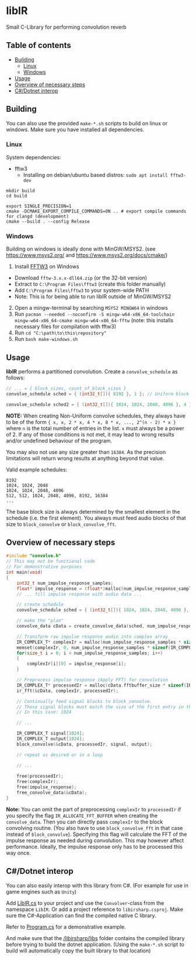 # libIR
Small C-Library for performing convolution reverb

## Table of contents
- [Building](#building)
  - [Linux](#linux)
  - [Windows](#windows)
- [Usage](#usage)
- [Overview of necessary steps](#overview-of-necessary-steps)
- [C#/Dotnet interop](#cdotnet-interop)


## Building
You can also use the provided `make-*.sh` scripts to build on linux or windows.
Make sure you have installed all dependencies.

### Linux
System dependencies:
- fftw3
  - Installing on debian/ubuntu based distros: `sudo apt install fftw3-dev`

```
mkdir build
cd build

export SINGLE_PRECISION=1
cmake -DCMAKE_EXPORT_COMPILE_COMMANDS=ON .. # export compile commands for clangd (development)
cmake --build . --config Release
```

### Windows
Building on windows is ideally done with MinGW/MSYS2. (see https://www.msys2.org/ and https://www.msys2.org/docs/cmake/)

1. Install [FFTW3](http://www.fftw.org/install/windows.html) on Windows
  - Download `fftw-3.x.x-dll64.zip` (or the 32-bit version)
  - Extract to `C:\Program Files\fftw3` (create this folder manually)
  - Add `C:\Program Files\fftw3` to your system-wide PATH
  - Note: This is for being able to run libIR outside of MinGW/MSYS2
2. Open a mingw-terminal by searching `MSYS2 MINGW64` in windows
4. Run `pacman --needed --noconfirm -S mingw-w64-x86_64-toolchain mingw-w64-x86_64-cmake mingw-w64-x86_64-fftw` (note: this installs necessary files for compilation with fftw3)
5. Run `cd "C:\path\to\this\repository"`
6. Run `bash make-windows.sh`

## Usage
**libIR** performs a partitioned convolution.
Create a `convolve_schedule` as follows:
```C
// ... = { block_sizes, count_of_block_sizes }
convolve_schedule sched = { (int32_t[]){ 8192 }, 1 }; // Uniform block sizes

convolve_schedule sched2 = { (int32_t[]){ 1024, 1024, 2048, 4096 }, 4 }; // Non-Uniform (Fully Partitioned) block sizes
```
**NOTE:** When creating Non-Uniform convolve schedules, they always have to be of the form
`{ x, x, 2 * x, 4 * x, 8 * x, ..., 2^(n - 2) * x }` where `n` is the total number of entries in the list. `x` must always be a power of 2. 
If any of those conditions is not met, it may lead to wrong results and/or undefined behaviour of the program.

You may also not use any size greater than `16384`. As the precision limitations will
return wrong results at anything beyond that value.

Valid example schedules:
```
8192
1024, 1024, 2048
1024, 1024, 2048, 4096
512, 512, 1024, 2048, 4096, 8192, 16384
...
```

The base block size is always determined by the smallest element in the schedule (i.e. the first element).
You always must feed audio blocks of that size to `block_convolve` or `block_convolve_fft`.

## Overview of necessary steps
```C
#include "convolve.h"
// This may not be functional code
// For demonstrative purposes
int main(void)
{
    int32_t num_impulse_response_samples;
    float* impulse_response = (float*)malloc(num_impulse_response_samples * sizeof(float));
    // ... fill impulse response with audio data ...

    // create schedule
    convolve_schedule sched = { (int32_t[]){ 1024, 1024, 2048, 4096 }, 4 }; 

    // make the "plan"
    convolve_data cData = create_convolve_data(sched, num_impulse_response_samples, IR_NO_FLAGS);

    // Transform raw impulse response audio into complex array
    IR_COMPLEX_T* complexIr = malloc(num_impulse_response_samples * sizeof(IR_COMPLEX_T));
    memset(complexIr, 0, num_impulse_response_samples * sizeof(IR_COMPLEX_T));
    for(size_t i = 0; i < num_impulse_response_samples; i++)
    {
        complexIr[i][0] = impulse_response[i];
    }

    // Preprocess impulse response (Apply FFT) for convolution
    IR_COMPLEX_T* processedIr = malloc(cData.fftbuffer_size * sizeof(IR_COMPLEX_T));
    ir_fft(&cData, complexIr, processedIr);

    // Continually feed signal blocks to block_convolve.
    // Those signal blocks must match the size of the first entry in this convolve_schedule.
    // In this case: 1024

    // ...

    IR_COMPLEX_T signal[1024];
    IR_COMPLEX_T output[1024];
    block_convolve(&cData, processedIr, signal, output);

    // repeat as desired or in a loop

    // ...
        
    free(processedIr);
    free(complexIr);
    free(impulse_response);
    free_convolve_data(&cData);
}
```

**Note:** You can omit the part of preprocessing `complexIr` to `processedIr` if you specify the flag
`IR_ALLOCATE_FFT_BUFFER` when creating the `convolve_data`. Then you can directly pass `complexIr` to the block convolving routine. (You also have to use `block_convolve_fft` in that case instead of `block_convolve`).
Specifying this flag will calculate the FFT of the impulse response as needed during convolution.
This may however affect performance. Ideally, the impulse response only has to be processed this way once.

## C#/Dotnet interop
You can also easily interop with this library from C#. (For example for use in game engines such as `Unity`)

Add [LibIR.cs](/LibIR.cs) to your project and use the `Convolver`-class from the namespace `LibIR`. Or add a project reference to `libirsharp.csproj`.
Make sure the C#-Application can find the compiled native C library.

Refer to [Program.cs](/libirsharp.examples/Program.cs) for a demonstrative example.

And make sure that the [/libirsharp/libs](/libirsharp/libs/) folder contains the compiled library before trying to build the dotnet application. (Using the `make-*.sh` script to build will automatically copy the built library to that location)